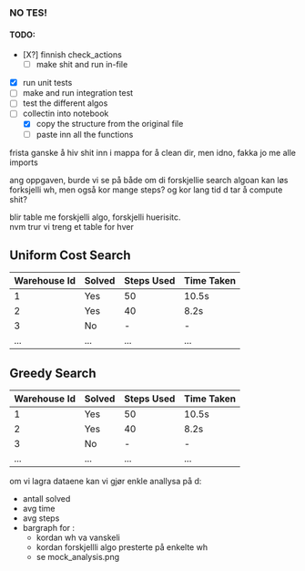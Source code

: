 ### NO TES!

#### TODO: 
- [X?] finnish check_actions
    - [ ] make shit and run in-file
- [X] run unit tests
- [ ] make and run integration test
- [ ] test the different algos
- [ ] collectin into notebook
  - [X] copy the structure from the original file
  - [ ] paste inn all the functions

frista ganske å hiv shit inn i mappa for å clean dir, men idno, fakka jo me alle imports

ang oppgaven, burde vi se på både om di forskjellie search algoan kan løs forksjelli wh, men også kor mange steps? og kor lang tid d tar å compute shit?

blir table me forskjelli algo, forskjelli huerisitc. \
nvm trur vi treng et table for hver


## Uniform Cost Search
| Warehouse Id | Solved | Steps Used | Time Taken |
|----------------|--------|------------|------------|
|  1    | Yes    | 50         | 10.5s      |
|  2    | Yes    | 40         | 8.2s       |
|  3    | No     | -          | -          |
| ...            | ...    | ...        | ...        |


## Greedy Search
| Warehouse Id | Solved | Steps Used | Time Taken |
|----------------|--------|------------|------------|
|  1    | Yes    | 50         | 10.5s      |
|  2    | Yes    | 40         | 8.2s       |
|  3    | No     | -          | -          |
| ...            | ...    | ...        | ...        |


om vi lagra dataene kan vi gjør enkle anallysa på d:
- antall solved
- avg time
- avg steps
- bargraph for :
  - kordan wh va vanskeli
  - kordan forskjellli algo presterte på enkelte wh
  - se mock_analysis.png